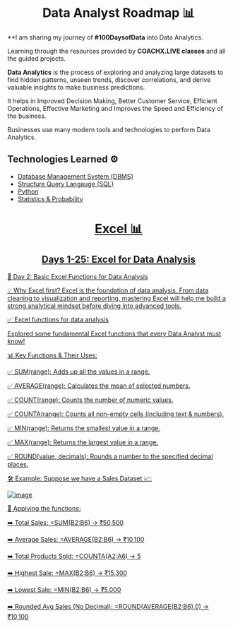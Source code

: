 <h1 align="center">Data Analyst Roadmap 📊</h1>

**I am sharing my journey of **#100DaysofData** into Data Analytics.

Learning through the resources provided by **COACHX.LIVE classes** and all the guided projects.

**Data Analytics** is the process of exploring and analyzing large datasets to find hidden patterns, unseen trends, discover correlations, and derive valuable insights to make business predictions.

It helps in Improved Decision Making, Better Customer Service, Efficient Operations, Effective Marketing and Improves the Speed and Efficiency of the business.

Businesses use many modern tools and technologies to perform Data Analytics. 

## Technologies Learned ⚙️

* <a href="https://www.javatpoint.com/dbms-tutorial">Database Management System (DBMS)</a><a href="https://www.javatpoint.com/dbms-tutorial" target="_blank" rel="noreferrer">
* <a href="https://www.tpointtech.com/sql-tutorial">Structure Query Langauge (SQL)</a><a href="https://www.tpointtech.com/sql-tutorial" target="_blank" rel="noreferrer">
* <a href="https://docs.python.org/3/tutorial/">Python</a><a href="https://docs.python.org/3/tutorial/" target="_blank" rel="noreferrer">
* <a href="https://www.khanacademy.org/math/statistics-probability">Statistics & Probability</a><a href="https://www.khanacademy.org/math/statistics-probability" target="_blank" rel="noreferrer">

<h1 align="center">Excel 📊</h1>
<h2 align="center">Days 1-25: Excel for Data Analysis</h2> 

🚀 Day 2: Basic Excel Functions for Data Analysis

💡 Why Excel first?
Excel is the foundation of data analysis. From data cleaning to visualization and reporting, mastering Excel will help me build a strong analytical mindset before diving into advanced tools.

✅ Excel functions for data analysis

Explored some fundamental Excel functions that every Data Analyst must know!

📊 Key Functions & Their Uses:

✅ SUM(range): Adds up all the values in a range. 

✅ AVERAGE(range): Calculates the mean of selected numbers. 

✅ COUNT(range): Counts the number of numeric values.

✅ COUNTA(range): Counts all non-empty cells (including text & numbers).

✅ MIN(range): Returns the smallest value in a range.

✅ MAX(range): Returns the largest value in a range.

✅ ROUND(value, decimals): Rounds a number to the specified decimal places.

🛠 Example: Suppose we have a Sales Dataset 📈:

![image](https://github.com/user-attachments/assets/50a00647-1945-48fe-91ea-66c66fa68efb)

📌 Applying the functions:
 
➡️ Total Sales: =SUM(B2:B6) → ₹50,500

➡️ Average Sales: =AVERAGE(B2:B6) → ₹10,100

➡️ Total Products Sold: =COUNTA(A2:A6) → 5

➡️ Highest Sale: =MAX(B2:B6) → ₹15,300

➡️ Lowest Sale: =MIN(B2:B6) → ₹5,000

➡️ Rounded Avg Sales (No Decimal): =ROUND(AVERAGE(B2:B6),0) → ₹10,100

